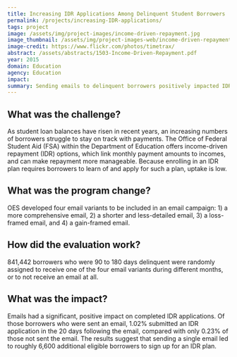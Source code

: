 ```yaml
---
title: Increasing IDR Applications Among Delinquent Student Borrowers
permalink: /projects/increasing-IDR-applications/
tags: project
image: /assets/img/project-images/income-driven-repayment.jpg
image_thumbnail: /assets/img/project-images-web/income-driven-repayment.jpg
image-credit: https://www.flickr.com/photos/timetrax/
abstract: /assets/abstracts/1503-Income-Driven-Repayment.pdf
year: 2015
domain: Education
agency: Education
impact:
summary: Sending emails to delinquent borrowers positively impacted IDR application completion.
---
```

## What was the challenge?

As student loan balances have risen in recent years, an increasing numbers of borrowers struggle to stay on track with payments. The Office of Federal Student Aid (FSA) within the Department of Education offers income-driven repayment (IDR) options, which link monthly payment amounts to incomes, and can make repayment more manageable. Because enrolling in an IDR plan requires borrowers to learn of and apply for such a plan, uptake is low.

## What was the program change?

OES developed four email variants to be included in an email campaign: 1) a more comprehensive email, 2) a shorter and less-detailed email, 3) a loss-framed email, and 4) a gain-framed email.

## How did the evaluation work?

841,442 borrowers who were 90 to 180 days delinquent were randomly assigned to receive one of the four email variants during different months, or to not receive an email at all.

## What was the impact?

Emails had a significant, positive impact on completed IDR applications. Of those borrowers who were sent an email, 1.02% submitted an IDR application in the 20 days following the email, compared with only 0.23% of those not sent the email. The results suggest that sending a single email led to roughly 6,600 additional eligible borrowers to sign up for an IDR plan.
